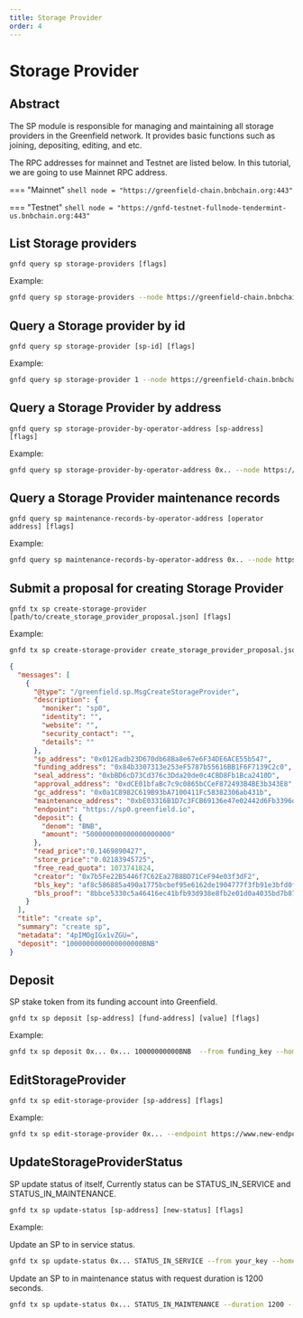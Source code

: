 ```yaml
---
title: Storage Provider
order: 4
---
```


# Storage Provider

## Abstract
The SP module is responsible for managing and maintaining all storage providers in the Greenfield network. It provides basic functions such as joining, depositing, editing, and etc.

The RPC addresses for mainnet and Testnet are listed below. In this tutorial, we are going to use Mainnet RPC address.

=== "Mainnet"
    ```shell
    node = "https://greenfield-chain.bnbchain.org:443"
    ```

=== "Testnet"
    ```shell
    node = "https://gnfd-testnet-fullnode-tendermint-us.bnbchain.org:443"
    ```

## List Storage providers

```shell
gnfd query sp storage-providers [flags]
```

Example:

```sh
gnfd query sp storage-providers --node https://greenfield-chain.bnbchain.org:443
```

## Query a Storage provider by id

```shell
gnfd query sp storage-provider [sp-id] [flags]
```

Example:

```sh
gnfd query sp storage-provider 1 --node https://greenfield-chain.bnbchain.org:443
```

## Query a Storage Provider by address

```shell
gnfd query sp storage-provider-by-operator-address [sp-address] [flags]
```

Example:

```sh
gnfd query sp storage-provider-by-operator-address 0x.. --node https://greenfield-chain.bnbchain.org:443
```

## Query a Storage Provider maintenance records

```shell
gnfd query sp maintenance-records-by-operator-address [operator address] [flags]
```

Example:

```sh
gnfd query sp maintenance-records-by-operator-address 0x.. --node https://greenfield-chain.bnbchain.org:443
```

## Submit a proposal for creating Storage Provider

```shell
gnfd tx sp create-storage-provider [path/to/create_storage_provider_proposal.json] [flags]
```

Example:

```sh
gnfd tx sp create-storage-provider create_storage_provider_proposal.json  --from your_funding_key --home ~/.gnfd --node https://greenfield-chain.bnbchain.org:443
```

```json
{
  "messages": [
    {
      "@type": "/greenfield.sp.MsgCreateStorageProvider",
      "description": {
        "moniker": "sp0",
        "identity": "",
        "website": "",
        "security_contact": "",
        "details": ""
      },
      "sp_address": "0x012Eadb23D670db68Ba8e67e6F34DE6ACE55b547",
      "funding_address": "0x84b3307313e253eF5787b55616BB1F6F7139C2c0",
      "seal_address": "0xbBD6cD73Cd376c3Dda20de0c4CBD8Fb1Bca2410D",
      "approval_address": "0xdCE01bfaBc7c9c0865bCCeF872493B4BE3b343E8",
      "gc_address": "0x0a1C8982C619B93bA7100411Fc58382306ab431b",
      "maintenance_address": "0xbE03316B1D7c3FCB69136e47e02442d6Fb3396dB",
      "endpoint": "https://sp0.greenfield.io",
      "deposit": {
        "denom": "BNB",
        "amount": "500000000000000000000"
      },
      "read_price":"0.1469890427",
      "store_price":"0.02183945725",
      "free_read_quota": 1073741824,
      "creator": "0x7b5Fe22B5446f7C62Ea27B8BD71CeF94e03f3dF2",
      "bls_key": "af8c586885a490a1775bcbef95e6162de1904777f3fb91e3bfd0ffd690fe0d477d0984f11852c64dc77d4583c99f34cb",
      "bls_proof": "8bbce5330c5a46416ec41bfb93d938e8fb2e01d0a4035bd7b87efb98762e5e71faf00427d991003680325b7f97b362640f8e58e69bf774cd59e2267bdfe5a2e6578194b6834531893a39253c718edae2511977991895cdc8dd9e1136e43d721c"
    }
  ],
  "title": "create sp",
  "summary": "create sp",
  "metadata": "4pIMOgIGx1vZGU=",
  "deposit": "1000000000000000000BNB"
}
```

## Deposit

SP stake token from its funding account into Greenfield.

```shell
gnfd tx sp deposit [sp-address] [fund-address] [value] [flags]
```

Example:

```sh
gnfd tx sp deposit 0x... 0x... 10000000000BNB  --from funding_key --home ~/.gnfd --node https://greenfield-chain.bnbchain.org:443
```

## EditStorageProvider

```shell
gnfd tx sp edit-storage-provider [sp-address] [flags]
```

Example:

```sh
gnfd tx sp edit-storage-provider 0x... --endpoint https://www.new-endpoint.com --new-moniker newmoniker  --from your_key --home ~/.gnfd --node https://greenfield-chain.bnbchain.org:443
```

## UpdateStorageProviderStatus

SP update status of itself, Currently status can be STATUS_IN_SERVICE and STATUS_IN_MAINTENANCE.
```shell
gnfd tx sp update-status [sp-address] [new-status] [flags]
```

Example:

Update an SP to in service status.
```sh
gnfd tx sp update-status 0x... STATUS_IN_SERVICE --from your_key --home ~/.gnfd --node https://greenfield-chain.bnbchain.org:443
```

Update an SP to in maintenance status with request duration is 1200 seconds.
```sh
gnfd tx sp update-status 0x... STATUS_IN_MAINTENANCE --duration 1200 --from your_key --home ~/.gnfd --node https://greenfield-chain.bnbchain.org:443
```
